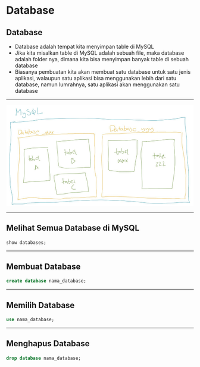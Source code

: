 # Database

## Database

- Database adalah tempat kita menyimpan table di MySQL
- Jika kita misalkan table di MySQL adalah sebuah file, maka database adalah folder nya, dimana kita bisa menyimpan banyak table di sebuah database
- Biasanya pembuatan kita akan membuat satu database untuk satu jenis aplikasi, walaupun satu aplikasi bisa menggunakan lebih dari satu database, namun lumrahnya, satu aplikasi akan menggunakan satu database

---

![1](../assets/img/4/1.PNG)

---

## Melihat Semua Database di MySQL

```sql
show databases;
```

---

## Membuat Database

```sql
create database nama_database;
```

---

## Memilih Database

```sql
use nama_database;
```

---

## Menghapus Database

```sql
drop database nama_database;
```